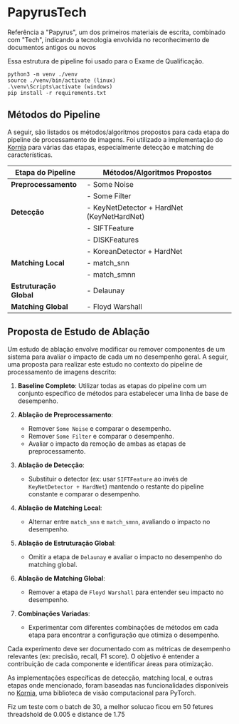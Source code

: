# PapyrusTech
Referência a "Papyrus", um dos primeiros materiais de escrita, combinado com "Tech", indicando a tecnologia envolvida no reconhecimento de documentos antigos ou novos

Essa estrutura de pipeline foi usado para o Exame de Qualificação.
```
python3 -m venv ./venv
source ./venv/bin/activate (linux)
.\venv\Scripts\activate (windows)
pip install -r requirements.txt
```

## Métodos do Pipeline

A seguir, são listados os métodos/algoritmos propostos para cada etapa do pipeline de processamento de imagens. Foi utilizado a implementação do [Kornia](https://kornia.github.io/) para várias das etapas, especialmente detecção e matching de características.

| Etapa do Pipeline       | Métodos/Algoritmos Propostos                 |
|-------------------------|----------------------------------------------|
| **Preprocessamento**    | - Some Noise                                 |
|                         | - Some Filter                                |
| **Detecção**            | - KeyNetDetector + HardNet (KeyNetHardNet)   |
|                         | - SIFTFeature                                |
|                         | - DISKFeatures                               |
|                         | - KoreanDetector + HardNet                   |
| **Matching Local**      | - match_snn                                  |
|                         | - match_smnn                                 |
| **Estruturação Global** | - Delaunay                                   |
| **Matching Global**     | - Floyd Warshall                             |

## Proposta de Estudo de Ablação

Um estudo de ablação envolve modificar ou remover componentes de um sistema para avaliar o impacto de cada um no desempenho geral. A seguir, uma proposta para realizar este estudo no contexto do pipeline de processamento de imagens descrito:

1. **Baseline Completo**: Utilizar todas as etapas do pipeline com um conjunto específico de métodos para estabelecer uma linha de base de desempenho.

2. **Ablação de Preprocessamento**:
   - Remover `Some Noise` e comparar o desempenho.
   - Remover `Some Filter` e comparar o desempenho.
   - Avaliar o impacto da remoção de ambas as etapas de preprocessamento.

3. **Ablação de Detecção**:
   - Substituir o detector (ex: usar `SIFTFeature` ao invés de `KeyNetDetector + HardNet`) mantendo o restante do pipeline constante e comparar o desempenho.

4. **Ablação de Matching Local**:
   - Alternar entre `match_snn` e `match_smnn`, avaliando o impacto no desempenho.

5. **Ablação de Estruturação Global**:
   - Omitir a etapa de `Delaunay` e avaliar o impacto no desempenho do matching global.

6. **Ablação de Matching Global**:
   - Remover a etapa de `Floyd Warshall` para entender seu impacto no desempenho.

7. **Combinações Variadas**:
   - Experimentar com diferentes combinações de métodos em cada etapa para encontrar a configuração que otimiza o desempenho.

Cada experimento deve ser documentado com as métricas de desempenho relevantes (ex: precisão, recall, F1 score). O objetivo é entender a contribuição de cada componente e identificar áreas para otimização.

As implementações específicas de detecção, matching local, e outras etapas onde mencionado, foram baseadas nas funcionalidades disponíveis no [Kornia](https://kornia.github.io/), uma biblioteca de visão computacional para PyTorch.


Fiz um teste com o batch de 30, a melhor solucao ficou em 50 fetures threadshold de 0.005 e distance de 1.75